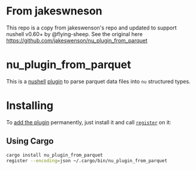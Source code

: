 # From jakeswneson

This repo is a copy from jakeswenson's repo and updated to support nushell v0.60+ by @flying-sheep. See the original here https://github.com/jakeswenson/nu_plugin_from_parquet

# nu_plugin_from_parquet

[nushell]: https://www.nushell.sh/
[plugin]: https://www.nushell.sh/contributor-book/plugins.html
[structured types]: https://www.nushell.sh/book/types_of_data.html

This is a [nushell] [plugin] to parse parquet data files into `nu` structured types.


# Installing

[add the plugin]: https://www.nushell.sh/book/plugins.html#adding-a-plugin
[`register`]: https://www.nushell.sh/book/commands/register.html

To [add the plugin] permanently, just install it and call [`register`] on it:

## Using Cargo

```bash
cargo install nu_plugin_from_parquet
register --encoding=json ~/.cargo/bin/nu_plugin_from_parquet
```
